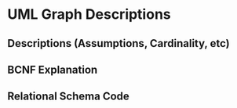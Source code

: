 # UML Graph Descriptions

## Descriptions (Assumptions, Cardinality, etc)

## BCNF Explanation

## Relational Schema Code
